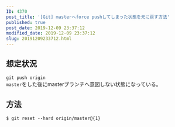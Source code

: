 ```yaml
---
ID: 4370
post_title: '[Git] masterへforce pushしてしまった状態を元に戻す方法'
published: true
post_date: 2019-12-09 23:37:12
modified_date: 2019-12-09 23:37:12
slug: 20191209233712.html
---
```

<h2>想定状況</h2>

<code>git push origin master</code>をした後にmasterブランチへ意図しない状態になっている。

<h2>方法</h2>

<pre><code>$ git reset --hard origin/master@{1}
</code></pre>